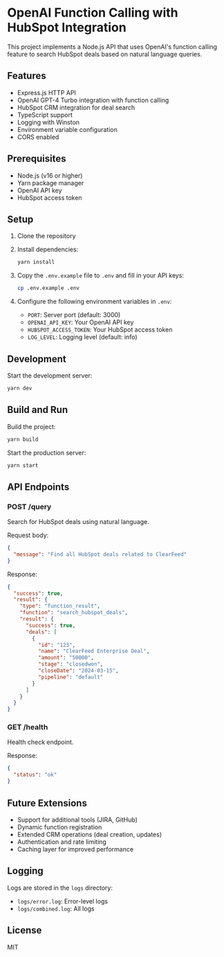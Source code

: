 # OpenAI Function Calling with HubSpot Integration

This project implements a Node.js API that uses OpenAI's function calling feature to search HubSpot deals based on natural language queries.

## Features

- Express.js HTTP API
- OpenAI GPT-4 Turbo integration with function calling
- HubSpot CRM integration for deal search
- TypeScript support
- Logging with Winston
- Environment variable configuration
- CORS enabled

## Prerequisites

- Node.js (v16 or higher)
- Yarn package manager
- OpenAI API key
- HubSpot access token

## Setup

1. Clone the repository
2. Install dependencies:
   ```bash
   yarn install
   ```

3. Copy the `.env.example` file to `.env` and fill in your API keys:
   ```bash
   cp .env.example .env
   ```

4. Configure the following environment variables in `.env`:
   - `PORT`: Server port (default: 3000)
   - `OPENAI_API_KEY`: Your OpenAI API key
   - `HUBSPOT_ACCESS_TOKEN`: Your HubSpot access token
   - `LOG_LEVEL`: Logging level (default: info)

## Development

Start the development server:
```bash
yarn dev
```

## Build and Run

Build the project:
```bash
yarn build
```

Start the production server:
```bash
yarn start
```

## API Endpoints

### POST /query
Search for HubSpot deals using natural language.

Request body:
```json
{
  "message": "Find all HubSpot deals related to ClearFeed"
}
```

Response:
```json
{
  "success": true,
  "result": {
    "type": "function_result",
    "function": "search_hubspot_deals",
    "result": {
      "success": true,
      "deals": [
        {
          "id": "123",
          "name": "ClearFeed Enterprise Deal",
          "amount": "50000",
          "stage": "closedwon",
          "closeDate": "2024-03-15",
          "pipeline": "default"
        }
      ]
    }
  }
}
```

### GET /health
Health check endpoint.

Response:
```json
{
  "status": "ok"
}
```

## Future Extensions

- Support for additional tools (JIRA, GitHub)
- Dynamic function registration
- Extended CRM operations (deal creation, updates)
- Authentication and rate limiting
- Caching layer for improved performance

## Logging

Logs are stored in the `logs` directory:
- `logs/error.log`: Error-level logs
- `logs/combined.log`: All logs

## License

MIT 